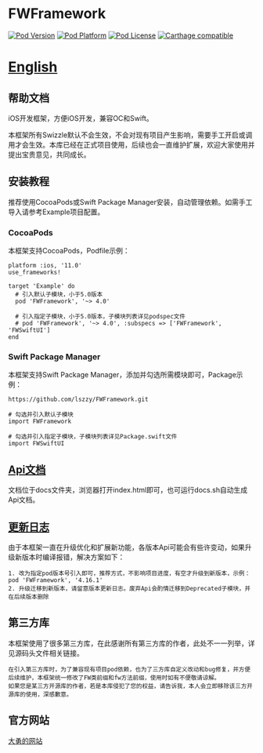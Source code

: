 # FWFramework

[![Pod Version](https://img.shields.io/cocoapods/v/FWFramework.svg?style=flat)](http://cocoadocs.org/docsets/FWFramework/)
[![Pod Platform](https://img.shields.io/cocoapods/p/FWFramework.svg?style=flat)](http://cocoadocs.org/docsets/FWFramework/)
[![Pod License](https://img.shields.io/cocoapods/l/FWFramework.svg?style=flat)](https://github.com/lszzy/FWFramework/blob/master/LICENSE)
[![Carthage compatible](https://img.shields.io/badge/Carthage-compatible-4BC51D.svg?style=flat)](https://github.com/lszzy/FWFramework)

# [English](https://github.com/lszzy/FWFramework/blob/master/README.md)

## 帮助文档
iOS开发框架，方便iOS开发，兼容OC和Swift。

本框架所有Swizzle默认不会生效，不会对现有项目产生影响，需要手工开启或调用才会生效。本库已经在正式项目使用，后续也会一直维护扩展，欢迎大家使用并提出宝贵意见，共同成长。

## 安装教程
推荐使用CocoaPods或Swift Package Manager安装，自动管理依赖。如需手工导入请参考Example项目配置。

### CocoaPods
本框架支持CocoaPods，Podfile示例：

	platform :ios, '11.0'
	use_frameworks!

	target 'Example' do
	  # 引入默认子模块，小于5.0版本
	  pod 'FWFramework', '~> 4.0'
	  
	  # 引入指定子模块，小于5.0版本，子模块列表详见podspec文件
	  # pod 'FWFramework', '~> 4.0', :subspecs => ['FWFramework', 'FWSwiftUI']
	end

### Swift Package Manager
本框架支持Swift Package Manager，添加并勾选所需模块即可，Package示例：

	https://github.com/lszzy/FWFramework.git
	
	# 勾选并引入默认子模块
	import FWFramework
	
	# 勾选并引入指定子模块，子模块列表详见Package.swift文件
	import FWSwiftUI

## [Api文档](https://fwframework.wuyong.site)
文档位于docs文件夹，浏览器打开index.html即可，也可运行docs.sh自动生成Api文档。

## [更新日志](https://github.com/lszzy/FWFramework/blob/master/CHANGELOG_CN.md)
由于本框架一直在升级优化和扩展新功能，各版本Api可能会有些许变动，如果升级新版本时编译报错，解决方案如下：

	1. 改为指定pod版本号引入即可，推荐方式，不影响项目进度，有空才升级到新版本，示例：pod 'FWFramework', '4.16.1'
	2. 升级迁移到新版本，请留意版本更新日志。废弃Api会酌情迁移到Deprecated子模块，并在后续版本删除

## 第三方库
本框架使用了很多第三方库，在此感谢所有第三方库的作者，此处不一一列举，详见源码头文件相关链接。  
 
	在引入第三方库时，为了兼容现有项目pod依赖，也为了三方库自定义改动和bug修复，并方便后续维护，本框架统一修改了FW类前缀和fw方法前缀，使用时如有不便敬请谅解。
	如果您是某三方开源库的作者，若是本库侵犯了您的权益，请告诉我，本人会立即移除该三方开源库的使用，深感歉意。

## 官方网站
[大勇的网站](http://www.wuyong.site)
